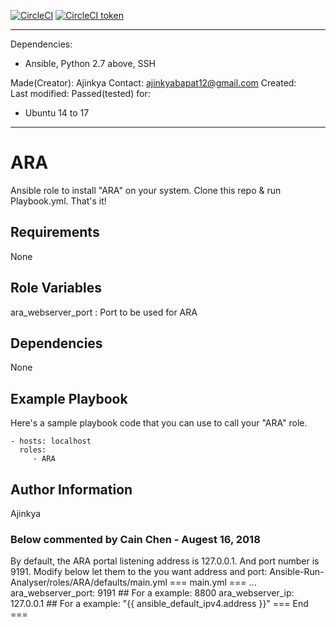 [![CircleCI](https://circleci.com/gh/AjinkyaBapat/Ansible-Run-Analyser/tree/master.svg?style=svg&circle-token=7f1296f39d95b79a100375ad55a2299c4c77b4a7)](https://circleci.com/gh/AjinkyaBapat/Ansible-Run-Analyser/tree/master) [![CircleCI token](https://img.shields.io/circleci/project/github/RedSparr0w/node-csgo-parser/master.svg?style=plastic)](https://circleci.com/gh/AjinkyaBapat/Ansible-Run-Analyser)

*************************************************************************
Dependencies:
 - Ansible, Python 2.7 above, SSH

 Made(Creator): Ajinkya
 Contact:       ajinkyabapat12@gmail.com
 Created:       
 Last modified: 
 Passed(tested) for:
   - Ubuntu 14 to 17

*************************************************************************


ARA
=========

Ansible role to install "ARA" on your system.
Clone this repo & run Playbook.yml. That's it!

Requirements
------------

None

Role Variables
--------------

ara_webserver_port : Port to be used for ARA

Dependencies
------------

None

Example Playbook
----------------

Here's a sample playbook code that you can use to call your "ARA" role.

    - hosts: localhost
      roles:
         - ARA

Author Information
------------------

Ajinkya

### Below commented by Cain Chen - Augest 16, 2018 ####
By default, the ARA portal listening address is 127.0.0.1.
And port number is 9191.
Modify below let them to the you want address and port:
Ansible-Run-Analyser/roles/ARA/defaults/main.yml
=== main.yml ===
...
ara_webserver_port: 9191      ## For a example: 8800
ara_webserver_ip: 127.0.0.1   ## For a example: "{{ ansible_default_ipv4.address }}"
=== End ===









